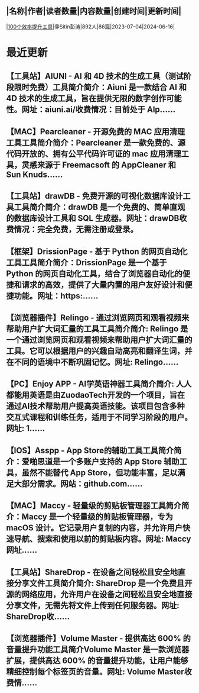 |名称|作者|读者数量|内容数量|创建时间|更新时间|
---
|[100个效率提升工具](https://xiaobot.net/p/office?refer=0b133df9-27dc-423b-8101-639049001c13)|@Sitin彭涛|892人|86篇|2023-07-04|2024-06-16|

# 最近更新
## 【工具站】AIUNI - AI 和 4D 技术的生成工具（测试阶段限时免费）工具简介简介：Aiuni 是一款结合 AI 和 4D 技术的生成工具，旨在提供无限的数字创作可能性。网址：aiuni.ai/收费情况：目前处于 Alp......
## 【MAC】Pearcleaner - 开源免费的 MAC 应用清理工具工具简介简介：Pearcleaner 是一款免费的、源代码开放的、拥有公平代码许可证的 mac 应用清理工具，灵感来源于 Freemacsoft 的 AppCleaner 和 Sun Knuds......
## 【工具站】drawDB - 免费开源的可视化数据库设计工具工具简介简介：drawDB 是一个免费的、简单直观的数据库设计工具和 SQL 生成器。网址：drawDB收费情况：完全免费，无需注册或登录。
## 【框架】DrissionPage - 基于 Python 的网页自动化工具工具简介简介：DrissionPage 是一个基于 Python 的网页自动化工具，结合了浏览器自动化的便捷和请求的高效，提供了大量内置的用户友好设计和便捷功能。网址：https:......
## 【浏览器插件】Relingo - 通过浏览网页和观看视频来帮助用户扩大词汇量的工具工具简介简介: Relingo 是一个通过浏览网页和观看视频来帮助用户扩大词汇量的工具。它可以根据用户的兴趣自动高亮和翻译生词，并在不同的语境中不断巩固记忆。网址: Relingo......
## 【PC】Enjoy APP - AI学英语神器工具简介简介: 人人都能用英语是由ZuodaoTech开发的一个项目，旨在通过AI技术帮助用户提高英语技能。该项目包含多种交互式课程和训练任务，适用于不同学习阶段的用户。网址: 1......
## 【IOS】Asspp - App Store的辅助工具工具简介简介：爱啪思道是一个多账户支持的 App Store 辅助工具，虽然不能替代 App Store，但功能丰富，足以满足大部分需求。网站：github.com......
## 【MAC】Maccy - 轻量级的剪贴板管理器工具简介简介：Maccy 是一个轻量级的剪贴板管理器，专为 macOS 设计。它记录用户复制的内容，并允许用户快速导航、搜索和使用以前的剪贴板内容。网址: Maccy 网址......
## 【工具站】ShareDrop - 在设备之间轻松且安全地直接分享文件工具简介简介: ShareDrop 是一个免费且开源的网络应用，允许用户在设备之间轻松且安全地直接分享文件，无需先将文件上传到任何服务器。网址: ShareDrop收......
## 【浏览器插件】Volume Master - 提供高达 600% 的音量提升功能工具简介Volume Master 是一款浏览器扩展，提供高达 600% 的音量提升功能，让用户能够精细控制每个标签页的音量。网址: Volume Master收费情......

